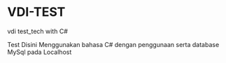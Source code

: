 # VDI-TEST
vdi test_tech with C#


Test Disini Menggunakan bahasa C# dengan penggunaan serta database MySql pada Localhost
